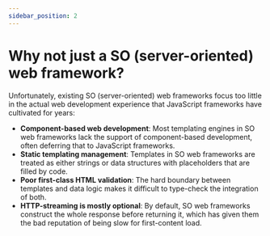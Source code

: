 ```yaml
---
sidebar_position: 2
---
```


# Why not just a SO (server-oriented) web framework?

Unfortunately, existing SO (server-oriented) web frameworks focus too little in the actual web development experience that JavaScript frameworks have cultivated for years:

- **Component-based web development**: Most templating engines in SO web frameworks lack the support of component-based development, often deferring that to JavaScript frameworks.
- **Static templating management**: Templates in SO web frameworks are treated as either strings or data structures with placeholders that are filled by code.
- **Poor first-class HTML validation**: The hard boundary between templates and data logic makes it difficult to type-check the integration of both.
- **HTTP-streaming is mostly optional**: By default, SO web frameworks construct the whole response before returning it, which has given them the bad reputation of being slow for first-content load.

